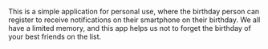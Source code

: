 This is a simple application for personal use, where the birthday person can register to receive notifications on their smartphone on their birthday.
We all have a limited memory, and this app helps us not to forget the birthday of your best friends on the list.

